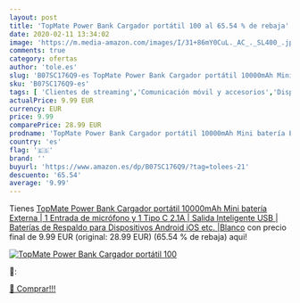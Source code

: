```yaml
---
layout: post
title: 'TopMate Power Bank Cargador portátil 100 al 65.54 % de rebaja'
date: 2020-02-11 13:34:02
image: 'https://m.media-amazon.com/images/I/31+86mY0CuL._AC_._SL400_.jpg'
comments: true
category: ofertas
author: 'tole.es'
slug: 'B07SC176Q9-es TopMate Power Bank Cargador portátil 10000mAh Mini batería...'
sku: 'B07SC176Q9-es'
tags: [ 'Clientes de streaming','Comunicación móvil y accesorios','Dispositivos para el streaming','Electrónica','Equipos de audio y Hi-Fi','Informática','Móviles','Móviles y smartphones libres','Smartwatches','Tablets','Tecnología para vestir','android', ]
actualPrice: 9.99 EUR
currency: EUR
price: 9.99
comparePrice: 28.99 EUR
prodname: 'TopMate Power Bank Cargador portátil 10000mAh Mini batería Externa | 1 Entrada de micrófono y 1 Tipo C 2.1A | Salida Inteligente USB | Baterías de Respaldo para Dispositivos Android iOS  etc. |Blanco'
country: 'es'
flag: '🇪🇸'
brand: ''
buyurl: 'https://www.amazon.es/dp/B07SC176Q9/?tag=tolees-21'
descuento: '65.54'
average: '9.99'
---
```


Tienes [TopMate Power Bank Cargador portátil 10000mAh Mini batería Externa | 1 Entrada de micrófono y 1 Tipo C 2.1A | Salida Inteligente USB | Baterías de Respaldo para Dispositivos Android iOS  etc. |Blanco](https://www.amazon.es/dp/B07SC176Q9/?tag=tolees-21) con precio final de  9.99 EUR (original: 28.99 EUR) (65.54 %  de rebaja) aqui!

[![TopMate Power Bank Cargador portátil 100](https://m.media-amazon.com/images/I/31+86mY0CuL._AC_._SL400_.jpg)](https://www.amazon.es/dp/B07SC176Q9/?tag=tolees-21)

🔎:


[🛒 Comprar!!!](https://www.amazon.es/dp/B07SC176Q9/?tag=tolees-21)
